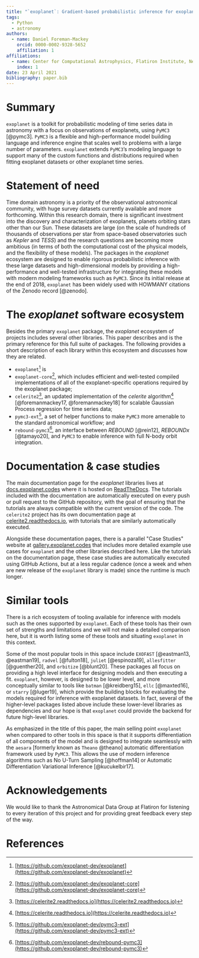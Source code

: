 ```yaml
---
title: "`exoplanet`: Gradient-based probabilistic inference for exoplanet data & other astronomical time series"
tags:
  - Python
  - astronomy
authors:
  - name: Daniel Foreman-Mackey
    orcid: 0000-0002-9328-5652
    affiliation: 1
affiliations:
  - name: Center for Computational Astrophysics, Flatiron Institute, New York, NY
    index: 1
date: 23 April 2021
bibliography: paper.bib
---
```


# Summary

`exoplanet` is a toolkit for probabilistic modeling of time series data in
astronomy with a focus on observations of exoplanets, using `PyMC3` [@pymc3].
`PyMC3` is a flexible and high-performance model building language and inference
engine that scales well to problems with a large number of parameters.
`exoplanet` extends `PyMC3`’s modeling language to support many of the custom
functions and distributions required when fitting exoplanet datasets or other
exoplanet time series.

# Statement of need

Time domain astronomy is a priority of the observational astronomical community,
with huge survey datasets currently available and more forthcoming. Within this
research domain, there is significant investment into the discovery and
characterization of exoplanets, planets orbiting stars other than our Sun. These
datasets are large (on the scale of hundreds of thousands of observations per
star from space-based observatories such as _Kepler_ and _TESS_) and the
research questions are becoming more ambitious (in terms of both the
computational cost of the physical models, and the flexibility of these models).
The packages in the _exoplanet_ ecosystem are designed to enable rigorous
probabilistic inference with these large datasets and high-dimensional models by
providing a high-performance and well-tested infrastructure for integrating
these models with modern modeling frameworks such as `PyMC3`. Since its initial
release at the end of 2018, `exoplanet` has been widely used with HOWMANY
citations of the Zenodo record [@zenodo].

# The _exoplanet_ software ecosystem

Besides the primary `exoplanet` package, the _exoplanet_ ecosystem of projects
includes several other libraries. This paper describes and is the primary
reference for this full suite of packages. The following provides a short
description of each library within this ecosystem and discusses how they are
related.

- `exoplanet`[^exoplanet] is
- `exoplanet-core`[^exoplanet-core], which includes efficient and well-tested
  compiled implementations of all of the exoplanet-specific operations required
  by the exoplanet package;
- `celerite2`[^celerite2], an updated implementation of the _celerite_
  algorithm[^celerite] [@foremanmackey17, @foremanmackey18] for scalable
  Gaussian Process regression for time series data;
- `pymc3-ext`[^pymc3-ext], a set of helper functions to make `PyMC3` more
  amenable to the standard astronomical workflow; and
- `rebound-pymc3`[^rebound-pymc3], an interface between _REBOUND_ [@rein12],
  _REBOUNDx_ [@tamayo20], and `PyMC3` to enable inference with full N-body orbit
  integration.

# Documentation & case studies

The main documentation page for the _exoplanet_ libraries lives at
[docs.exoplanet.codes](https://docs.exoplanet.codes) where it is hosted on
[ReadTheDocs](https://readthedocs.org). The tutorials included with the
documentation are automatically executed on every push or pull request to the
GitHub repository, with the goal of ensuring that the tutorials are always
compatible with the current version of the code. The `celerite2` project has its
own documentation page at
[celerite2.readthedocs.io](https://celerite2.readthedocs.io), with tutorials
that are similarly automatically executed.

Alongside these documentation pages, there is a parallel "Case Studies" website
at [gallery.exoplanet.codes](https://gallery.exoplanet.codes) that includes more
detailed example use cases for `exoplanet` and the other libraries described
here. Like the tutorials on the documentation page, these case studies are
automatically executed using GitHub Actions, but at a less regular cadence (once
a week and when are new release of the `exoplanet` library is made) since the
runtime is much longer.

# Similar tools

There is a rich ecosystem of tooling available for inference with models such as
the ones supported by `exoplanet`. Each of these tools has their own set of
strengths and limitations and we will not make a detailed comparison here, but
it is worth listing some of these tools and situating `exoplanet` in this
context.

Some of the most popular tools in this space include `EXOFAST` [@eastman13,
@eastman19], `radvel` [@fulton18], `juliet` [@espinoza19], `allesfitter`
[@guenther20], and `orbitize` [@blunt20]. These packages all focus on providing
a high level interface for designing models and then executing a fit.
`exoplanet`, however, is designed to be lower level, and more conceptually
similar to tools like `batman` [@kreidberg15], `ellc` [@maxted16], or `starry`
[@luger19], which provide the building blocks for evaluating the models required
for inference with exoplanet datasets. In fact, several of the higher-level
packages listed above include these lower-level libraries as dependencies and
our hope is that `exoplanet` could provide the backend for future high-level
libraries.

As emphasized in the title of this paper, the main selling point `exoplanet`
when compared to other tools in this space is that it supports differentiation
of all components of the model and is designed to integrate seamlessly with the
`aesara` [formerly known as `Theano` @theano] automatic differentiation
framework used by `PyMC3`. This allows the use of modern inference algorithms
such as No U-Turn Sampling [@hoffman14] or Automatic Differentiation Variational
Inference [@kucukelbir17].

# Acknowledgements

We would like to thank the Astronomical Data Group at Flatiron for listening to
every iteration of this project and for providing great feedback every step of
the way.

# References

[^exoplanet]: [https://github.com/exoplanet-dev/exoplanet](https://github.com/exoplanet-dev/exoplanet)
[^exoplanet-core]: [https://github.com/exoplanet-dev/exoplanet-core](https://github.com/exoplanet-dev/exoplanet-core)
[^celerite2]: [https://celerite2.readthedocs.io](https://celerite2.readthedocs.io)
[^celerite]: [https://celerite.readthedocs.io](https://celerite.readthedocs.io)
[^pymc3-ext]: [https://github.com/exoplanet-dev/pymc3-ext](https://github.com/exoplanet-dev/pymc3-ext)
[^rebound-pymc3]: [https://github.com/exoplanet-dev/rebound-pymc3](https://github.com/exoplanet-dev/rebound-pymc3)
